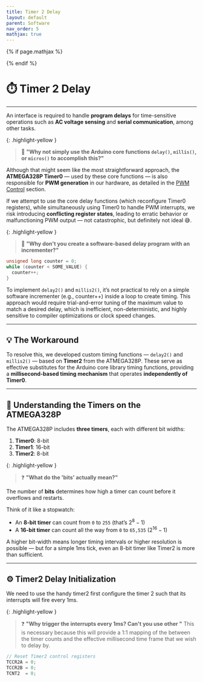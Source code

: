 ```yaml
---
title: Timer 2 Delay
layout: default
parent: Software
nav_order: 5
mathjax: true
---
```


<!-- To enable math equation formatting -->
{% if page.mathjax %}
  <!-- Polyfill for older browsers (optional) -->
  <script type="text/javascript" async 
    src="https://polyfill.io/v3/polyfill.min.js?features=es6">
  </script>

  <!-- MathJax v3 for LaTeX rendering -->
  <script type="text/javascript" async 
    id="MathJax-script" 
    src="https://cdn.jsdelivr.net/npm/mathjax@3/es5/tex-mml-chtml.js">
  </script>

  <!-- Custom MathJax Configuration -->
  <script type="text/javascript">
    MathJax = {
      tex: {
        inlineMath: [['$', '$'], ['\\(', '\\)']],
        displayMath: [['$$', '$$'], ['\\[', '\\]']],
      }
    };
  </script>
{% endif %}


# **⏱️ Timer 2 Delay**
***

An interface is required to handle **program delays** for time-sensitive operations such as **AC voltage sensing** and **serial communication**, among other tasks.

{: .highlight-yellow }
> 💭 **"Why not simply use the Arduino core functions `delay()`, `millis()`, or `micros()` to accomplish this?"**


Although that might seem like the most straightforward approach, the **ATMEGA328P Timer0** — used by these core functions — is also responsible for **PWM generation** in our hardware, as detailed in the [PWM Control](PWM_control) section.

If we attempt to use the core delay functions (which reconfigure Timer0 registers), while simultaneously using Timer0 to handle PWM interrupts, we risk introducing **conflicting register states**, leading to erratic behavior or malfunctioning PWM output — not catastrophic, but definitely not ideal 😅.

{: .highlight-yellow }
> 💭 **"Why don't you create a software-based delay program with an incrementer?"**
```cpp
unsigned long counter = 0;
while (counter < SOME_VALUE) {
  counter++;
}
```


To implement `delay2()` and `millis2()`, it’s not practical to rely on a simple software incrementer (e.g., counter++) inside a loop to create timing. This approach would require trial-and-error tuning of the maximum value to match a desired delay, which is inefficient, non-deterministic, and highly sensitive to compiler optimizations or clock speed changes.

---

## 💡 The Workaround

To resolve this, we developed custom timing functions — `delay2()` and `millis2()` — based on **Timer2** from the ATMEGA328P. These serve as effective substitutes for the Arduino core library timing functions, providing a **millisecond-based timing mechanism** that operates **independently of Timer0**.

---

## 🧠 Understanding the Timers on the ATMEGA328P

The ATMEGA328P includes **three timers**, each with different bit widths:

1. **Timer0**: 8-bit  
2. **Timer1**: 16-bit  
3. **Timer2**: 8-bit

{: .highlight-yellow }
> ❓ **"What do the 'bits' actually mean?"**

The number of **bits** determines how high a timer can count before it overflows and restarts.

Think of it like a stopwatch:
- An **8-bit timer** can count from `0` to `255` (that’s $2^8 - 1$)
- A **16-bit timer** can count all the way from `0` to `65,535` ($2^{16} - 1$)

A higher bit-width means longer timing intervals or higher resolution is possible — but for a simple 1ms tick, even an 8-bit timer like Timer2 is more than sufficient.

---

## ⚙️ Timer2 Delay Initialization

We need to use the handy timer2 first configure the timer 2 such that its interrupts will fire every 1ms. 

{: .highlight-yellow }
> ❓ **"Why trigger the interrupts every 1ms? Can't you use other "**
This is necessary because this will provide a 1:1 mapping of the between the timer counts and the effective millisecond time frame that we wish to delay by.


```cpp
// Reset Timer2 control registers
TCCR2A = 0;
TCCR2B = 0;
TCNT2  = 0;
```


